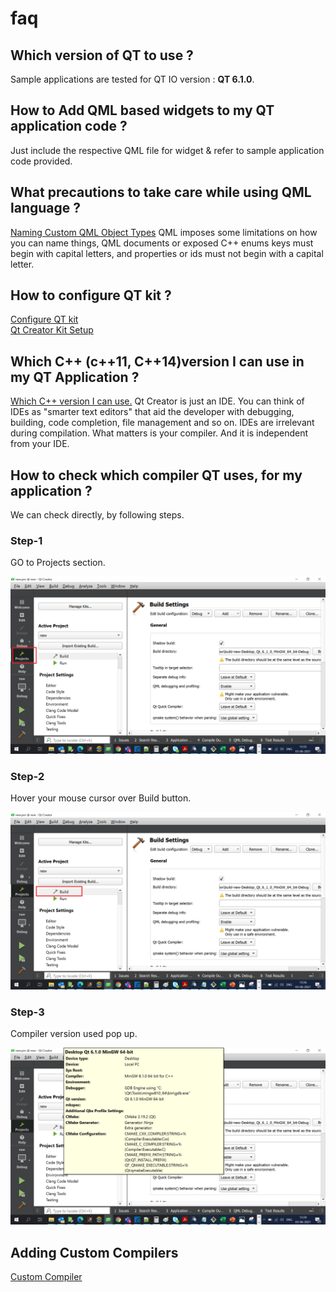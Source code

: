 # faq

## Which version of QT to use ?
Sample applications are tested for QT IO version : **QT 6.1.0**.

## How to Add QML based widgets to my QT application code ? 
Just include the respective QML file for widget & refer to sample application code provided.

## What precautions to take care while using QML language ? 
[Naming Custom QML Object Types](https://doc.qt.io/qt-5/qtqml-documents-definetypes.html#naming-custom-qml-object-types)
QML imposes some limitations on how you can name things, QML documents or exposed C++ enums keys must begin with capital letters, and properties or ids must not begin with a capital letter. 


## How to configure QT kit ? 
[Configure QT kit](https://www.youtube.com/watch?v=dM7EegKqxAQ)   
[Qt Creator Kit Setup](https://www.youtube.com/watch?v=eZ-HOc2P_EI)

## Which C++ (c++11, C++14)version I can use in my QT Application ?
[Which C++ version I can use.](https://stackoverflow.com/questions/26127217/how-can-i-use-c14-features-when-building-qmake-projects) 
Qt Creator is just an IDE.
You can think of IDEs as "smarter text editors" that aid the developer with debugging, building, code completion, file management and so on.
IDEs are irrelevant during compilation. What matters is your compiler. And it is independent from your IDE.

## How to check which compiler QT uses, for my application ?
We can check directly, by following steps.

### Step-1 
GO to Projects section.  

![Projects](./images/Check_Compiler_version/1.png "Projects")

### Step-2 
Hover your mouse cursor over Build button.

![Build](./images/Check_Compiler_version/2.png "Build")

### Step-3 
Compiler version used pop up.

![Compiler version](./images/Check_Compiler_version/3.png "Compiler version")

## Adding Custom Compilers
[Custom Compiler](https://doc.qt.io/qtcreator/creator-tool-chains.html)